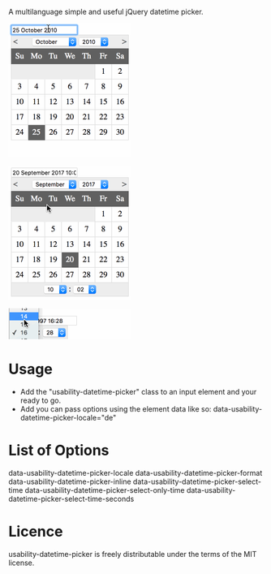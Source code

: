 A multilanguage simple and useful jQuery datetime picker.

<p><img src="img/usability-calendar-demo-default.gif"></p>

<p><img src="img/usability-calendar-demo-with-time.gif"></p>

<p><img src="img/usability-calendar-demo-only-time.gif"></p>

# Usage
- Add the "usability-datetime-picker" class to an input element and your ready to go.
- Add you can pass options using the element data like so:
    data-usability-datetime-picker-locale="de"
    
# List of Options
  data-usability-datetime-picker-locale
  data-usability-datetime-picker-format
  data-usability-datetime-picker-inline
  data-usability-datetime-picker-select-time
  data-usability-datetime-picker-select-only-time
  data-usability-datetime-picker-select-time-seconds

# Licence
usability-datetime-picker is freely distributable under the terms of the MIT license.
